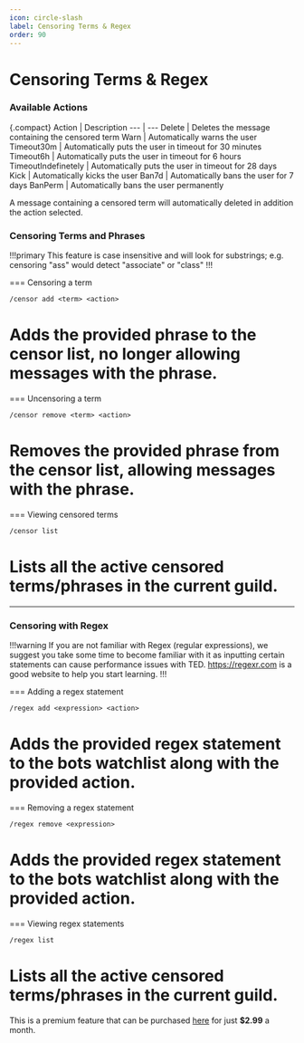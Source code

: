 ```yaml
---
icon: circle-slash
label: Censoring Terms & Regex
order: 90
---
```


# Censoring Terms & Regex

### Available Actions
{.compact}
Action   | Description
---    | ---
Delete | Deletes the message containing the censored term
Warn | Automatically warns the user
Timeout30m | Automatically puts the user in timeout for 30 minutes
Timeout6h | Automatically puts the user in timeout for 6 hours
TimeoutIndefinetely | Automatically puts the user in timeout for 28 days
Kick | Automatically kicks the user
Ban7d | Automatically bans the user for 7 days
BanPerm | Automatically bans the user permanently 

A message containing a censored term will automatically deleted in addition the action selected.


### Censoring Terms and Phrases
!!!primary
This feature is case insensitive and will look for substrings; e.g. censoring "ass" would detect "associate" or "class"
!!!

=== Censoring a term
```
/censor add <term> <action>
```
Adds the provided phrase to the censor list, no longer allowing messages with the phrase.
===

=== Uncensoring a term
```
/censor remove <term> <action>
```
Removes the provided phrase from the censor list, allowing messages with the phrase.
===

=== Viewing censored terms
```
/censor list
```
Lists all the active censored terms/phrases in the current guild.
===

---

### Censoring with Regex
!!!warning
If you are not familiar with Regex (regular expressions), we suggest you take some time to become familiar with it as inputting certain statements can cause performance issues with TED. https://regexr.com is a good website to help you start learning.
!!!

=== Adding a regex statement
```
/regex add <expression> <action>
```
Adds the provided regex statement to the bots watchlist along with the provided action.
===

=== Removing a regex statement
```
/regex remove <expression>
```
Adds the provided regex statement to the bots watchlist along with the provided action.
===

=== Viewing regex statements
```
/regex list
```
Lists all the active censored terms/phrases in the current guild.
===

This is a premium feature that can be purchased [here](https://premium.liege.dev) for just **$2.99** a month.